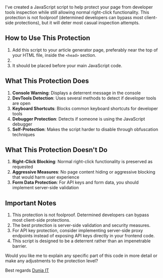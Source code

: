I've created a JavaScript script to help protect your page from developer tools inspection while still allowing normal right-click functionality. This protection is not foolproof (determined developers can bypass most client-side protections), but it will deter most casual inspection attempts.

How to Use This Protection
--------------------------

1.  Add this script to your article generator page, preferably near the top of your HTML file, inside the `<head>` section.
2.  <script src="https://raw.githubusercontent.com/duniait777/JavaScript-Anti-Developer-Tool/refs/heads/main/script.js" defer></script>
3.  It should be placed before your main JavaScript code.

What This Protection Does
-------------------------

1.  **Console Warning**: Displays a deterrent message in the console
2.  **DevTools Detection**: Uses several methods to detect if developer tools are open
3.  **Keyboard Shortcuts**: Blocks common keyboard shortcuts for developer tools
4.  **Debugger Protection**: Detects if someone is using the JavaScript debugger
5.  **Self-Protection**: Makes the script harder to disable through obfuscation techniques

What This Protection Doesn't Do
-------------------------------

1.  **Right-Click Blocking**: Normal right-click functionality is preserved as requested
2.  **Aggressive Measures**: No page content hiding or aggressive blocking that would harm user experience
3.  **Form Data Protection**: For API keys and form data, you should implement server-side validation

Important Notes
---------------

1.  This protection is not foolproof. Determined developers can bypass most client-side protections.
2.  The best protection is server-side validation and security measures.
3.  For API key protection, consider implementing server-side proxy endpoints instead of exposing API keys directly in your frontend code.
4.  This script is designed to be a deterrent rather than an impenetrable barrier.

Would you like me to explain any specific part of this code in more detail or make any adjustments to the protection level?

Best regards
[Dunia IT](https://dunia.it.com/)


